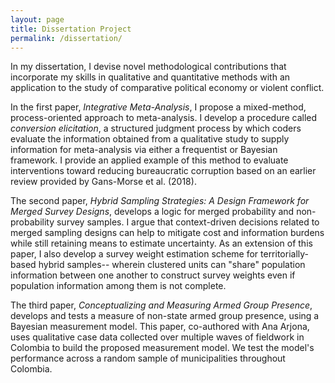 ```yaml
---
layout: page
title: Dissertation Project
permalink: /dissertation/
---
```


In my dissertation, I devise novel methodological contributions that incorporate my skills in qualitative and quantitative methods with an application to the study of comparative political economy or violent conflict.

In the first paper, *Integrative Meta-Analysis*, I propose a mixed-method, process-oriented approach to meta-analysis. I develop a procedure called *conversion elicitation*, a structured judgment process by which coders evaluate the information obtained from a qualitative study to supply information for meta-analysis via either a frequentist or Bayesian framework. I provide an applied example of this method to evaluate interventions toward reducing bureaucratic corruption based on an earlier review provided by Gans-Morse et al. (2018).  

The second paper, *Hybrid Sampling Strategies: A Design Framework for Merged Survey Designs*, develops a logic for merged probability and non-probability survey samples. I argue that context-driven decisions related to merged sampling designs can help to mitigate cost and information burdens while still retaining means to estimate uncertainty. As an extension of this paper, I also develop a survey weight estimation scheme for territorially-based hybrid samples-- wherein clustered units can "share" population information between one another to construct survey weights even if population information among them is not complete. 

The third paper, *Conceptualizing and Measuring Armed Group Presence*, develops and tests a measure of non-state armed group presence, using a Bayesian measurement model. This paper, co-authored with Ana Arjona, uses qualitative case data collected over multiple waves of fieldwork in Colombia to build the proposed measurement model. We test the model's performance across a random sample of municipalities throughout Colombia. 